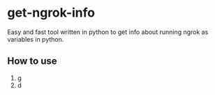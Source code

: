 # get-ngrok-info
Easy and fast tool written in python to get info about running ngrok as variables in python.


## How to use
1. g
2. d
